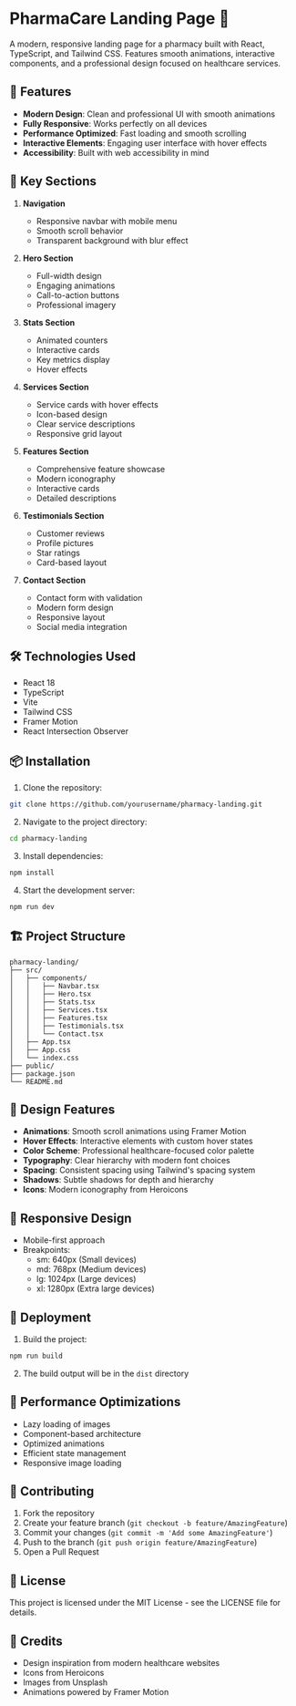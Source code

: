 # PharmaCare Landing Page 🏥

A modern, responsive landing page for a pharmacy built with React, TypeScript, and Tailwind CSS. Features smooth animations, interactive components, and a professional design focused on healthcare services.


## 🚀 Features

- **Modern Design**: Clean and professional UI with smooth animations
- **Fully Responsive**: Works perfectly on all devices
- **Performance Optimized**: Fast loading and smooth scrolling
- **Interactive Elements**: Engaging user interface with hover effects
- **Accessibility**: Built with web accessibility in mind

## 🎨 Key Sections

1. **Navigation**
   - Responsive navbar with mobile menu
   - Smooth scroll behavior
   - Transparent background with blur effect

2. **Hero Section**
   - Full-width design
   - Engaging animations
   - Call-to-action buttons
   - Professional imagery

3. **Stats Section**
   - Animated counters
   - Interactive cards
   - Key metrics display
   - Hover effects

4. **Services Section**
   - Service cards with hover effects
   - Icon-based design
   - Clear service descriptions
   - Responsive grid layout

5. **Features Section**
   - Comprehensive feature showcase
   - Modern iconography
   - Interactive cards
   - Detailed descriptions

6. **Testimonials Section**
   - Customer reviews
   - Profile pictures
   - Star ratings
   - Card-based layout

7. **Contact Section**
   - Contact form with validation
   - Modern form design
   - Responsive layout
   - Social media integration

## 🛠️ Technologies Used

- React 18
- TypeScript
- Vite
- Tailwind CSS
- Framer Motion
- React Intersection Observer

## 📦 Installation

1. Clone the repository:
```bash
git clone https://github.com/yourusername/pharmacy-landing.git
```

2. Navigate to the project directory:
```bash
cd pharmacy-landing
```

3. Install dependencies:
```bash
npm install
```

4. Start the development server:
```bash
npm run dev
```

## 🏗️ Project Structure

```
pharmacy-landing/
├── src/
│   ├── components/
│   │   ├── Navbar.tsx
│   │   ├── Hero.tsx
│   │   ├── Stats.tsx
│   │   ├── Services.tsx
│   │   ├── Features.tsx
│   │   ├── Testimonials.tsx
│   │   └── Contact.tsx
│   ├── App.tsx
│   ├── App.css
│   └── index.css
├── public/
├── package.json
└── README.md
```

## 🎨 Design Features

- **Animations**: Smooth scroll animations using Framer Motion
- **Hover Effects**: Interactive elements with custom hover states
- **Color Scheme**: Professional healthcare-focused color palette
- **Typography**: Clear hierarchy with modern font choices
- **Spacing**: Consistent spacing using Tailwind's spacing system
- **Shadows**: Subtle shadows for depth and hierarchy
- **Icons**: Modern iconography from Heroicons

## 📱 Responsive Design

- Mobile-first approach
- Breakpoints:
  - sm: 640px (Small devices)
  - md: 768px (Medium devices)
  - lg: 1024px (Large devices)
  - xl: 1280px (Extra large devices)

## 🚀 Deployment

1. Build the project:
```bash
npm run build
```

2. The build output will be in the `dist` directory

## 🔧 Performance Optimizations

- Lazy loading of images
- Component-based architecture
- Optimized animations
- Efficient state management
- Responsive image loading

## 🤝 Contributing

1. Fork the repository
2. Create your feature branch (`git checkout -b feature/AmazingFeature`)
3. Commit your changes (`git commit -m 'Add some AmazingFeature'`)
4. Push to the branch (`git push origin feature/AmazingFeature`)
5. Open a Pull Request

## 📄 License

This project is licensed under the MIT License - see the LICENSE file for details.

## 👥 Credits

- Design inspiration from modern healthcare websites
- Icons from Heroicons
- Images from Unsplash
- Animations powered by Framer Motion
